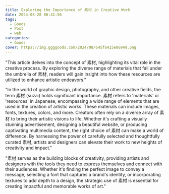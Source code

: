 ```yaml
---
title: Exploring the Importance of 素材 in Creative Work
date: 2024-08-28 06:41:56
tags:
  - Goods
  - Post
  - web
categories:
  - Goods
cover: https://img.ggggoods.com/2024/08/645fa415e86949.png
---
```


"This article delves into the concept of 素材, highlighting its vital role in the creative process. By exploring the diverse range of materials that fall under the umbrella of 素材, readers will gain insight into how these resources are utilized to enhance artistic endeavors."

"In the world of graphic design, photography, and other creative fields, the term 素材 (suzai) holds significant importance. 素材 refers to 'materials' or 'resources' in Japanese, encompassing a wide range of elements that are used in the creation of artistic works. These materials can include images, fonts, textures, colors, and more. Creators often rely on a diverse array of 素材 to bring their artistic visions to life. Whether it's crafting a visually stunning advertisement, designing a beautiful website, or producing captivating multimedia content, the right choice of 素材 can make a world of difference. By harnessing the power of carefully selected and thoughtfully curated 素材, artists and designers can elevate their work to new heights of creativity and impact."

"素材 serves as the building blocks of creativity, providing artists and designers with the tools they need to express themselves and connect with their audiences. Whether it's finding the perfect image to convey a message, selecting a font that captures a brand's identity, or incorporating textures to add depth to a design, the strategic use of 素材 is essential for creating impactful and memorable works of art."
